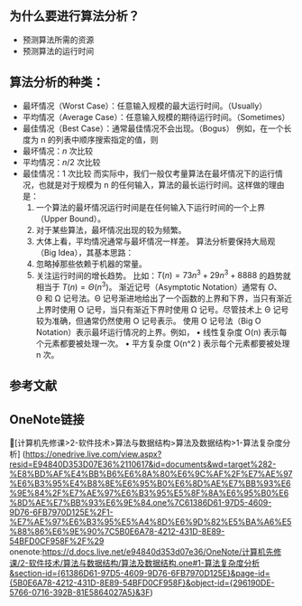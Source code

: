 ## 为什么要进行算法分析？
* 预测算法所需的资源
* 预测算法的运行时间
## 算法分析的种类：
* 最坏情况（Worst Case）：任意输入规模的最大运行时间。（Usually）
* 平均情况（Average Case）：任意输入规模的期待运行时间。（Sometimes）
* 最佳情况（Best Case）：通常最佳情况不会出现。（Bogus）
例如，在一个长度为 n 的列表中顺序搜索指定的值，则
* 最坏情况：$n$ 次比较
* 平均情况：$n/2$  次比较
* 最佳情况：$1$ 次比较
而实际中，我们一般仅考量算法在最坏情况下的运行情况，也就是对于规模为 n 的任何输入，算法的最长运行时间。这样做的理由是：
	1. 一个算法的最坏情况运行时间是在任何输入下运行时间的一个上界（Upper Bound）。
	2. 对于某些算法，最坏情况出现的较为频繁。
	3. 大体上看，平均情况通常与最坏情况一样差。
算法分析要保持大局观（Big Idea），其基本思路：
	1. 忽略掉那些依赖于机器的常量。
	2. 关注运行时间的增长趋势。
比如：$T(n) = 73n^3  + 29n^3  + 8888$ 的趋势就相当于 $T(n) = Θ(n^3)$。
渐近记号（Asymptotic Notation）通常有 $O$、Θ 和 Ω 记号法。Θ 记号渐进地给出了一个函数的上界和下界，当只有渐近上界时使用 O 记号，当只有渐近下界时使用 Ω 记号。尽管技术上 Θ 记号较为准确，但通常仍然使用 O 记号表示。
使用 O 记号法（Big O Notation）表示最坏运行情况的上界。例如，
	• 线性复杂度 O(n) 表示每个元素都要被处理一次。
	• 平方复杂度 O(n^2 )  表示每个元素都要被处理 n 次。


## 参考文献

## OneNote链接
🔗[计算机先修课>2-软件技术>算法与数据结构>算法及数据结构>1-算法复杂度分析] (https://onedrive.live.com/view.aspx?resid=E94840D353D07E36%2110617&id=documents&wd=target%282-%E8%BD%AF%E4%BB%B6%E6%8A%80%E6%9C%AF%2F%E7%AE%97%E6%B3%95%E4%B8%8E%E6%95%B0%E6%8D%AE%E7%BB%93%E6%9E%84%2F%E7%AE%97%E6%B3%95%E5%8F%8A%E6%95%B0%E6%8D%AE%E7%BB%93%E6%9E%84.one%7C61386D61-97D5-4609-9D76-6FB7970D125E%2F1-%E7%AE%97%E6%B3%95%E5%A4%8D%E6%9D%82%E5%BA%A6%E5%88%86%E6%9E%90%7C5B0E6A78-4212-431D-8E89-54BFD0CF958F%2F%29 onenote:https://d.docs.live.net/e94840d353d07e36/OneNote/计算机先修课/2-软件技术/算法与数据结构/算法及数据结构.one#1-算法复杂度分析&section-id={61386D61-97D5-4609-9D76-6FB7970D125E}&page-id={5B0E6A78-4212-431D-8E89-54BFD0CF958F}&object-id={296190DE-5766-0716-392B-81E5864027A5}&3F)

